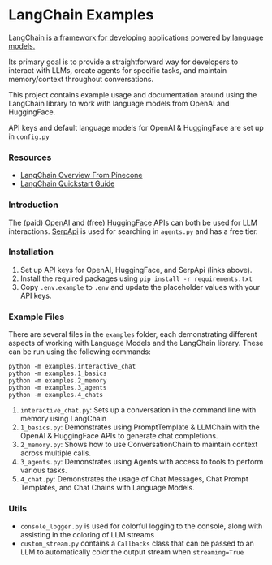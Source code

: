 # LangChain Examples

[LangChain is a framework for developing applications powered by language models.](https://python.langchain.com/en/latest/index.html) 

Its primary goal is to provide a straightforward way for developers to interact with LLMs, create agents for specific tasks, and maintain memory/context throughout conversations.

This project contains example usage and documentation around using the LangChain library to work with language models from OpenAI and HuggingFace.

API keys and default language models for OpenAI & HuggingFace are set up in `config.py`

### Resources
- [LangChain Overview From Pinecone](https://www.pinecone.io/learn/langchain-intro/)
- [LangChain Quickstart Guide](https://python.langchain.com/en/latest/getting_started/getting_started.html)

### Introduction

The (paid) [OpenAI](https://platform.openai.com/account/api-keys) and (free) [HuggingFace](https://huggingface.co/settings/tokens) APIs can both be used for LLM interactions. [SerpApi](https://serpapi.com/) is used for searching in `agents.py` and has a free tier.

### Installation
1. Set up API keys for OpenAI, HuggingFace, and SerpApi (links above).
2. Install the required packages using
`pip install -r requirements.txt`
3. Copy `.env.example` to `.env` and update the placeholder values with your API keys.

### Example Files
There are several files in the `examples` folder, each demonstrating different aspects of working with Language Models and the LangChain library. These can be run using the following commands:
```
python -m examples.interactive_chat
python -m examples.1_basics
python -m examples.2_memory
python -m examples.3_agents
python -m examples.4_chats
```

1. `interactive_chat.py`: Sets up a conversation in the command line with memory using LangChain
2. `1_basics.py`: Demonstrates using PromptTemplate & LLMChain with the OpenAI & HuggingFace APIs to generate chat completions.
3. `2_memory.py`: Shows how to use ConversationChain to maintain context across multiple calls.
4. `3_agents.py`: Demonstrates using Agents with access to tools to perform various tasks.
5. `4_chat.py`: Demonstrates the usage of Chat Messages, Chat Prompt Templates, and Chat Chains with Language Models.

### Utils
- `console_logger.py` is used for colorful logging to the console, along with assisting in the coloring of LLM streams
- `custom_stream.py` contains a `Callbacks` class that can be passed to an LLM to automatically color the output stream when `streaming=True` 